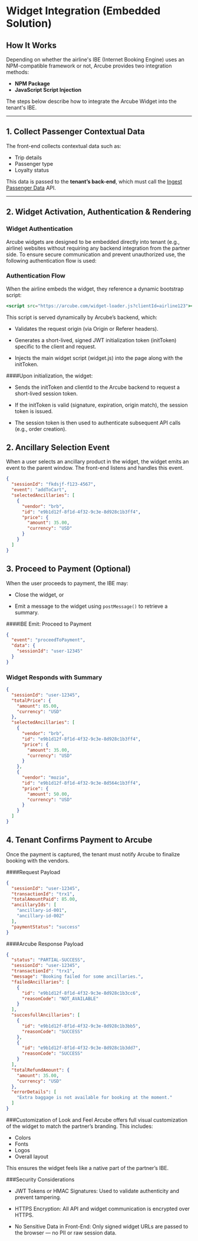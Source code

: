 # Widget Integration (Embedded Solution)

## How It Works

Depending on whether the airline's IBE (Internet Booking Engine) uses an NPM-compatible framework or not, Arcube provides two integration methods:

- **NPM Package**
- **JavaScript Script Injection**

The steps below describe how to integrate the Arcube Widget into the tenant's IBE.

---

## 1. Collect Passenger Contextual Data

The front-end collects contextual data such as:

- Trip details
- Passenger type
- Loyalty status

This data is passed to the **tenant’s back-end**, which must call the [Ingest Passenger Data](./essential-api-calls.md#61-ingest-passenger-data) API.

---

## 2. Widget Activation, Authentication & Rendering

### Widget Authentication
Arcube widgets are designed to be embedded directly into tenant (e.g., airline) websites without requiring any backend integration from the partner side. To ensure secure communication and prevent unauthorized use, the following authentication flow is used:

### Authentication Flow
When the airline embeds the widget, they reference a dynamic bootstrap script:
```jsx
<script src="https://arcube.com/widget-loader.js?clientId=airline123"></script>
```

This script is served dynamically by Arcube’s backend, which:

- Validates the request origin (via Origin or Referer headers).

- Generates a short-lived, signed JWT initialization token (initToken) specific to the client and request.

- Injects the main widget script (widget.js) into the page along with the initToken.

####Upon initialization, the widget:

- Sends the initToken and clientId to the Arcube backend to request a short-lived session token.

- If the initToken is valid (signature, expiration, origin match), the session token is issued.

- The session token is then used to authenticate subsequent API calls (e.g., order creation).

## 2. Ancillary Selection Event
When a user selects an ancillary product in the widget, the widget emits an event to the parent window. The front-end listens and handles this event.
```json 
{
  "sessionId": "fkdsjf-f123-4567",
  "event": "addToCart",
  "selectedAncillaries": [
    {
      "vendor": "brb",
      "id": "e9b1d12f-8f1d-4f32-9c3e-8d928c1b3ff4",
      "price": {
        "amount": 35.00,
        "currency": "USD"
      }
    }
  ]
}
```
## 3. Proceed to Payment (Optional)
When the user proceeds to payment, the IBE may:

- Close the widget, or

- Emit a message to the widget using ```postMessage()``` to retrieve a summary.

####IBE Emit: Proceed to Payment
```json 
{
  "event": "proceedToPayment",
  "data": {
    "sessionId": "user-12345"
  }
}
```
### Widget Responds with Summary
```json 
{
  "sessionId": "user-12345",
  "totalPrice": {
    "amount": 85.00,
    "currency": "USD"
  },
  "selectedAncillaries": [
    {
      "vendor": "brb",
      "id": "e9b1d12f-8f1d-4f32-9c3e-8d928c1b3ff4",
      "price": {
        "amount": 35.00,
        "currency": "USD"
      }
    },
    {
      "vendor": "mozio",
      "id": "e9b1d12f-8f1d-4f32-9c3e-8d564c1b3ff4",
      "price": {
        "amount": 50.00,
        "currency": "USD"
      }
    }
  ]
}
```
## 4. Tenant Confirms Payment to Arcube
Once the payment is captured, the tenant must notify Arcube to finalize booking with the vendors.

####Request Payload
```json 
{
  "sessionId": "user-12345",
  "transactionId": "trx1",
  "totalAmountPaid": 85.00,
  "ancillaryIds": [
    "ancillary-id-001",
    "ancillary-id-002"
  ],
  "paymentStatus": "success"
}
```
####Arcube Response Payload
```json 
{
  "status": "PARTIAL-SUCCESS",
  "sessionId": "user-12345",
  "transactionId": "trx1",
  "message": "Booking failed for some ancillaries.",
  "failedAncillaries": [
    {
      "id": "e9b1d12f-8f1d-4f32-9c3e-8d928c1b3cc6",
      "reasonCode": "NOT_AVAILABLE"
    }
  ],
  "succesfullAncillaries": [
    {
      "id": "e9b1d12f-8f1d-4f32-9c3e-8d928c1b3bb5",
      "reasonCode": "SUCCESS"
    },
    {
      "id": "e9b1d12f-8f1d-4f32-9c3e-8d928c1b3dd7",
      "reasonCode": "SUCCESS"
    }
  ],
  "totalRefundAmount": {
    "amount": 35.00,
    "currency": "USD"
  },
  "errorDetails": [
    "Extra baggage is not available for booking at the moment."
  ]
}
```
###Customization of Look and Feel
Arcube offers full visual customization of the widget to match the partner’s branding. This includes:

- Colors
- Fonts
- Logos
- Overall layout

This ensures the widget feels like a native part of the partner’s IBE.

###Security Considerations

- JWT Tokens or HMAC Signatures: Used to validate authenticity and prevent tampering.

- HTTPS Encryption: All API and widget communication is encrypted over HTTPS.

- No Sensitive Data in Front-End: Only signed widget URLs are passed to the browser — no PII or raw session data.



